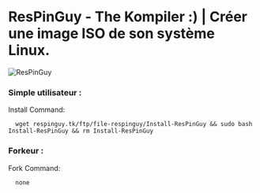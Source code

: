 # ResPinGuy - The Kompiler :) | Créer une image ISO de son système Linux.

![ResPinGuy](https://avatars.githubusercontent.com/u/88199930?v=4)

### Simple utilisateur :
Install Command:
```
  wget respinguy.tk/ftp/file-respinguy/Install-ResPinGuy && sudo bash Install-ResPinGuy && rm Install-ResPinGuy
```

### Forkeur :
Fork Command:
```
  none
```
